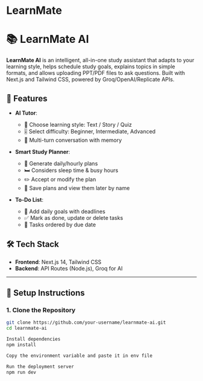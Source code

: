 # LearnMate
# 📚 LearnMate AI

**LearnMate AI** is an intelligent, all-in-one study assistant that adapts to your learning style, helps schedule study goals, explains topics in simple formats, and allows uploading PPT/PDF files to ask questions. Built with Next.js and Tailwind CSS, powered by Groq/OpenAI/Replicate APIs.

## 🚀 Features

- **AI Tutor**:
  - 🧠 Choose learning style: Text / Story / Quiz
  - 🎚️ Select difficulty: Beginner, Intermediate, Advanced
  - 💬 Multi-turn conversation with memory

- **Smart Study Planner**:
  - 📅 Generate daily/hourly plans
  - 🛏️ Considers sleep time & busy hours
  - ✏️ Accept or modify the plan
  - 📂 Save plans and view them later by name

- **To-Do List**:
  - 📝 Add daily goals with deadlines
  - ✅ Mark as done, update or delete tasks
  - 📆 Tasks ordered by due date


## 🛠️ Tech Stack

- **Frontend**: Next.js 14, Tailwind CSS
- **Backend**: API Routes (Node.js), Groq for AI
---

## 🧪 Setup Instructions

### 1. Clone the Repository

```bash
git clone https://github.com/your-username/learnmate-ai.git
cd learnmate-ai

Install dependencies
npm install

Copy the environment variable and paste it in env file

Run the deployment server
npm run dev
